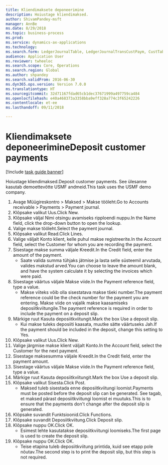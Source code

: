 ```yaml
--- 
title: Kliendimaksete deponeerimine
description: Hoiustage kliendimaksed.
author: ShivamPandey-msft
manager: AnnBe
ms.date: 8/29/2018
ms.topic: business-process
ms.prod: 
ms.service: dynamics-ax-applications
ms.technology: 
ms.search.form: LedgerJournalTable, LedgerJournalTransCustPaym, CustTableLookup
audience: Application User
ms.reviewer: twheeloc
ms.search.scope: Core, Operations
ms.search.region: Global
ms.author: shpandey
ms.search.validFrom: 2016-06-30
ms.dyn365.ops.version: Version 7.0.0
ms.translationtype: HT
ms.sourcegitcommit: 32d71167fdad65cb1dec37671999a497759ca484
ms.openlocfilehash: e40a468373a3358bba9eff328a774c3f65242226
ms.contentlocale: et-ee
ms.lasthandoff: 09/11/2018

---
```

# <a name="deposit-customer-payments"></a><span data-ttu-id="8b599-103">Kliendimaksete deponeerimine</span><span class="sxs-lookup"><span data-stu-id="8b599-103">Deposit customer payments</span></span>

[!include [task guide banner](../../includes/task-guide-banner.md)]

<span data-ttu-id="8b599-104">Hoiustage kliendimaksed.</span><span class="sxs-lookup"><span data-stu-id="8b599-104">Deposit customer payments.</span></span> <span data-ttu-id="8b599-105">See ülesanne kasutab demoettevõtte USMF andmeid.</span><span class="sxs-lookup"><span data-stu-id="8b599-105">This task uses the USMF demo company.</span></span>

1. <span data-ttu-id="8b599-106">Avage Müügireskontro > Maksed > Makse tööleht.</span><span class="sxs-lookup"><span data-stu-id="8b599-106">Go to Accounts receivable > Payments > Payment journal.</span></span>
2. <span data-ttu-id="8b599-107">Klõpsake valikut Uus.</span><span class="sxs-lookup"><span data-stu-id="8b599-107">Click New.</span></span>
3. <span data-ttu-id="8b599-108">Klõpsake väljal Nimi otsingu avamiseks ripploendi nuppu.</span><span class="sxs-lookup"><span data-stu-id="8b599-108">In the Name field, click the drop-down button to open the lookup.</span></span>
4. <span data-ttu-id="8b599-109">Valige makse tööleht.</span><span class="sxs-lookup"><span data-stu-id="8b599-109">Select the payment journal.</span></span> 
5. <span data-ttu-id="8b599-110">Klõpsake valikut Read.</span><span class="sxs-lookup"><span data-stu-id="8b599-110">Click Lines.</span></span>
6. <span data-ttu-id="8b599-111">Valige väljalt Konto klient, kelle puhul makse registreerite.</span><span class="sxs-lookup"><span data-stu-id="8b599-111">In the Account field, select the Customer for whom you are recording the payment.</span></span>
7. <span data-ttu-id="8b599-112">Sisestage makse summa väljale Kreedit.</span><span class="sxs-lookup"><span data-stu-id="8b599-112">In the Credit field, enter the amount of the payment.</span></span>
    * <span data-ttu-id="8b599-113">Saate valida summa tühjaks jätmise ja lasta selle süsteemil arvutada, valides makstud arved.</span><span class="sxs-lookup"><span data-stu-id="8b599-113">You can choose to leave the amount blank, and have the system calculate it by selecting the invoices which were paid.</span></span>  
8. <span data-ttu-id="8b599-114">Sisestage väärtus väljale Makse viide.</span><span class="sxs-lookup"><span data-stu-id="8b599-114">In the Payment reference field, type a value.</span></span>
    * <span data-ttu-id="8b599-115">Makse viiteks võib olla sisestatava makse tšeki number.</span><span class="sxs-lookup"><span data-stu-id="8b599-115">The payment reference could be the check number for the payment you are entering.</span></span> <span data-ttu-id="8b599-116">Makse viide on vajalik makse kaasamiseks deposiitkviitungile.</span><span class="sxs-lookup"><span data-stu-id="8b599-116">The payment reference is required in order to include the payment on a deposit slip.</span></span>  
9. <span data-ttu-id="8b599-117">Märkige ruut Kasuta deposiitkviitungit.</span><span class="sxs-lookup"><span data-stu-id="8b599-117">Mark the box Use a deposit slip.</span></span>
    * <span data-ttu-id="8b599-118">Kui makse tuleks deposiiti kaasata, muutke sätte väärtuseks Jah.</span><span class="sxs-lookup"><span data-stu-id="8b599-118">If the payment should be included in the deposit, change this setting to Yes.</span></span>  
10. <span data-ttu-id="8b599-119">Klõpsake valikut Uus.</span><span class="sxs-lookup"><span data-stu-id="8b599-119">Click New.</span></span>
11. <span data-ttu-id="8b599-120">Valige järgmise makse klient väljalt Konto.</span><span class="sxs-lookup"><span data-stu-id="8b599-120">In the Account field, select the Customer for the next payment.</span></span>
12. <span data-ttu-id="8b599-121">Sisestage maksesumma väljale Kreedit.</span><span class="sxs-lookup"><span data-stu-id="8b599-121">In the Credit field, enter the payment amount.</span></span>
13. <span data-ttu-id="8b599-122">Sisestage väärtus väljale Makse viide.</span><span class="sxs-lookup"><span data-stu-id="8b599-122">In the Payment reference field, type a value.</span></span>
14. <span data-ttu-id="8b599-123">Märkige ruut Kasuta deposiitkviitungit.</span><span class="sxs-lookup"><span data-stu-id="8b599-123">Mark the box Use a deposit slip.</span></span>
15. <span data-ttu-id="8b599-124">Klõpsake valikut Sisesta.</span><span class="sxs-lookup"><span data-stu-id="8b599-124">Click Post.</span></span>
    * <span data-ttu-id="8b599-125">Maksed tuleb sisestada enne deposiitkviitungi loomist.</span><span class="sxs-lookup"><span data-stu-id="8b599-125">Payments must be posted before the deposit slip can be generated.</span></span> <span data-ttu-id="8b599-126">See tagab, et maksed pärast deposiitkviitungi loomist ei muutuks.</span><span class="sxs-lookup"><span data-stu-id="8b599-126">This is to ensure that the payments don't change after the deposit slip is generated.</span></span>  
16. <span data-ttu-id="8b599-127">Klõpsake suvandit Funktsioonid.</span><span class="sxs-lookup"><span data-stu-id="8b599-127">Click Functions.</span></span>
17. <span data-ttu-id="8b599-128">Klõpsake suvandit Deposiitkviitung.</span><span class="sxs-lookup"><span data-stu-id="8b599-128">Click Deposit slip.</span></span>
18. <span data-ttu-id="8b599-129">Klõpsake nuppu OK.</span><span class="sxs-lookup"><span data-stu-id="8b599-129">Click OK.</span></span>
    * <span data-ttu-id="8b599-130">Esimest lehte kasutatakse deposiitkviitungi loomiseks.</span><span class="sxs-lookup"><span data-stu-id="8b599-130">The first page is used to create the deposit slip.</span></span>  
19. <span data-ttu-id="8b599-131">Klõpsake nuppu OK.</span><span class="sxs-lookup"><span data-stu-id="8b599-131">Click OK.</span></span>
    * <span data-ttu-id="8b599-132">Teise etapina tuleb deposiitkviitung printida, kuid see etapp pole nõutav.</span><span class="sxs-lookup"><span data-stu-id="8b599-132">The second step is to print the deposit slip, but this step is not required.</span></span>  


